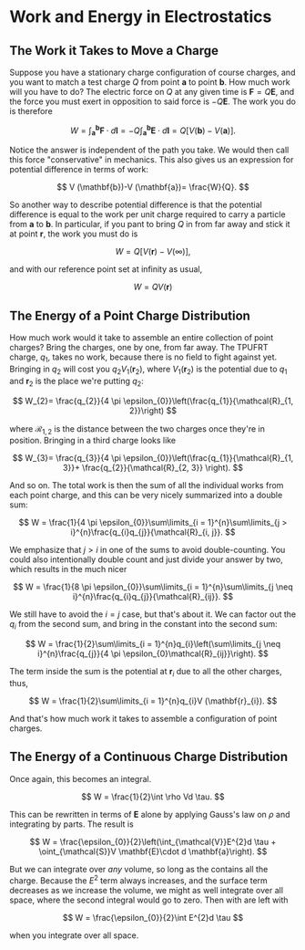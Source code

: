 # Work and Energy in Electrostatics

## The Work it Takes to Move a Charge

Suppose you have a stationary charge configuration of course charges, and you want to match a test charge $Q$ from point $\mathbf{a}$ to point $\mathbf{b}$. How much work will you have to do? The electric force on $Q$ at any given time is $\mathbf{F}= Q \mathbf{E}$, and the force you must exert in opposition to said force is $-Q \mathbf{E}$. The work you do is therefore

$$
W = \int_{\mathbf{a}}^{\mathbf{b}}\mathbf{F}\cdot d \mathbf{l}= -Q\int_{\mathbf{a}}^{\mathbf{b}}\mathbf{E}\cdot d \mathbf{l}= Q [V (\mathbf{b})-V (\mathbf{a})].
$$

Notice the answer is independent of the path you take. We would then call this force "conservative" in mechanics. This also gives us an expression for potential difference in terms of work:

$$
V (\mathbf{b})-V (\mathbf{a})= \frac{W}{Q}.
$$

So another way to describe potential difference is that the potential difference is equal to the work per unit charge required to carry a particle from $\mathbf{a}$ to $\mathbf{b}$. In particular, if you pant to bring $Q$ in from far away and stick it at point $\mathbf{r}$, the work you must do is

$$
W = Q [V (\mathbf{r})-V (\infty)],
$$

and with our reference point set at infinity as usual,

$$
W = QV (\mathbf{r})
$$

## The Energy of a Point Charge Distribution

How much work would it take to assemble an entire collection of point charges? Bring the charges, one by one, from far away. The TPUFRT charge, $q_{1}$, takes no work, because there is no field to fight against yet. Bringing in $q_{2}$ will cost you $q_{2}V_{1} (\mathbf{r}_{2})$, where $V_{1}(\mathbf{r}_{2})$ is the potential due to $q_{1}$ and $\mathbf{r}_{2}$ is the place we're putting $q_{2}$:

$$
W_{2}= \frac{q_{2}}{4 \pi \epsilon_{0}}\left(\frac{q_{1}}{\mathcal{R}_{1, 2}}\right)
$$

where $\mathcal{R}_{1, 2}$ is the distance between the two charges once they're in position. Bringing in a third charge looks like

$$
W_{3}=  \frac{q_{3}}{4 \pi \epsilon_{0}}\left(\frac{q_{1}}{\mathcal{R}_{1, 3}}+ \frac{q_{2}}{\mathcal{R}_{2, 3}} \right).
$$

And so on. The total work is then the sum of all the individual works from each point charge, and this can be very nicely summarized into a double sum:

$$
W = \frac{1}{4 \pi \epsilon_{0}}\sum\limits_{i = 1}^{n}\sum\limits_{j > i}^{n}\frac{q_{i}q_{j}}{\mathcal{R}_{i, j}}.
$$

We emphasize that $j > i$ in one of the sums to avoid double-counting. You could also intentionally double count and just divide your answer by two, which results in the much nicer

$$
W = \frac{1}{8 \pi \epsilon_{0}}\sum\limits_{i = 1}^{n}\sum\limits_{j \neq i}^{n}\frac{q_{i}q_{j}}{\mathcal{R}_{ij}}.
$$

We still have to avoid the $i = j$ case, but that's about it. We can factor out the $q_{i}$ from the second sum, and bring in the constant into the second sum:

$$
W = \frac{1}{2}\sum\limits_{i = 1}^{n}q_{i}\left(\sum\limits_{j \neq i}^{n}\frac{q_{j}}{4 \pi \epsilon_{0}\mathcal{R}_{ij}}\right).
$$

The term inside the sum is the potential at $\mathbf{r}_{i}$ due to all the other charges, thus,

$$
W = \frac{1}{2}\sum\limits_{i = 1}^{n}q_{i}V (\mathbf{r}_{i}).
$$

And that's how much work it takes to assemble a configuration of point charges.

## The Energy of a Continuous Charge Distribution

Once again, this becomes an integral.

$$
W = \frac{1}{2}\int \rho Vd \tau.
$$

This can be rewritten in terms of $\mathbf{E}$ alone by applying Gauss's law on $\rho$ and integrating by parts. The result is

$$
W = \frac{\epsilon_{0}}{2}\left(\int_{\mathcal{V}}E^{2}d \tau + \oint_{\mathcal{S}}V \mathbf{E}\cdot d \mathbf{a}\right).
$$

But we can integrate over *any* volume, so long as the contains all the charge. Because the $E^{2}$ term always increases, and the surface term decreases as we increase the volume, we might as well integrate over all space, where the second integral would go to zero. Then with are left with

$$
W = \frac{\epsilon_{0}}{2}\int E^{2}d \tau
$$

when you integrate over all space.